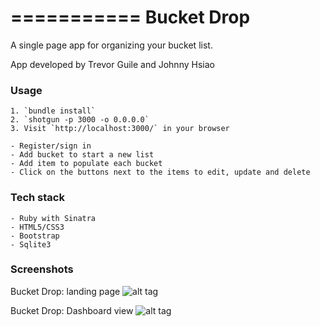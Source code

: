 ===========
Bucket Drop
===========

A single page app for organizing your bucket list. 

App developed by Trevor Guile and Johnny Hsiao


### Usage

```
1. `bundle install`
2. `shotgun -p 3000 -o 0.0.0.0`
3. Visit `http://localhost:3000/` in your browser

```
```
- Register/sign in
- Add bucket to start a new list
- Add item to populate each bucket
- Click on the buttons next to the items to edit, update and delete
```


### Tech stack

```
- Ruby with Sinatra
- HTML5/CSS3
- Bootstrap
- Sqlite3
```


### Screenshots

Bucket Drop: landing page
![alt tag](http://i1156.photobucket.com/albums/p573/johnnyhsiao/Bucket%20Drop_zpsnjza7y2f.png)

Bucket Drop: Dashboard view
![alt tag](http://i1156.photobucket.com/albums/p573/johnnyhsiao/Screen%20Shot%202016-04-20%20at%2011.07.11%20PM_zpsjyiyorqi.png)
